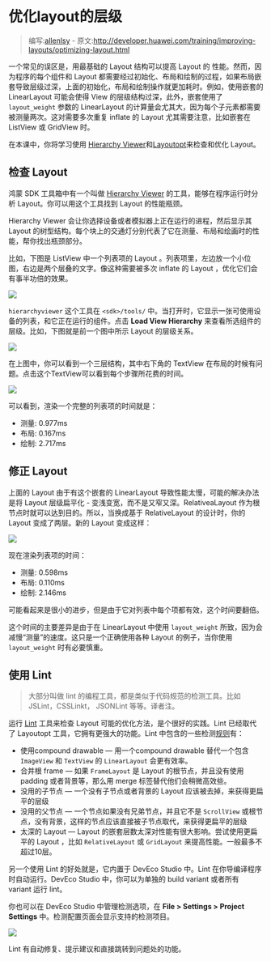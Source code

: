 # 优化layout的层级

> 编写:[allenlsy](https://github.com/allenlsy) - 原文:<http://developer.huawei.com/training/improving-layouts/optimizing-layout.html>

一个常见的误区是，用最基础的 Layout 结构可以提高 Layout 的 性能。然而，因为程序的每个组件和 Layout 都需要经过初始化、布局和绘制的过程，如果布局嵌套导致层级过深，上面的初始化，布局和绘制操作就更加耗时。例如，使用嵌套的 LinearLayout 可能会使得 View 的层级结构过深，此外，嵌套使用了 `layout_weight` 参数的 LinearLayout 的计算量会尤其大，因为每个子元素都需要被测量两次。这对需要多次重复 inflate 的 Layout 尤其需要注意，比如嵌套在 ListView 或 GridView 时。

在本课中，你将学习使用 [Hierarchy Viewer](http://developer.huawei.com/tools/help/hierarchy-viewer.html)和[Layoutopt](http://developer.huawei.com/tools/help/layoutopt.html)来检查和优化 Layout。

## 检查 Layout

鸿蒙 SDK 工具箱中有一个叫做 [Hierarchy Viewer](http://developer.huawei.com/tools/help/hierarchy-viewer.html) 的工具，能够在程序运行时分析 Layout。你可以用这个工具找到 Layout 的性能瓶颈。

Hierarchy Viewer 会让你选择设备或者模拟器上正在运行的进程，然后显示其 Layout 的树型结构。每个块上的交通灯分别代表了它在测量、布局和绘画时的性能，帮你找出瓶颈部分。

比如，下图是 ListView 中一个列表项的 Layout 。列表项里，左边放一个小位图，右边是两个层叠的文字。像这种需要被多次 inflate 的 Layout ，优化它们会有事半功倍的效果。

![](layout-listitem.png)

`hierarchyviewer` 这个工具在 `<sdk>/tools/` 中。当打开时，它显示一张可使用设备的列表，和它正在运行的组件。点击 **Load View Hierarchy** 来查看所选组件的层级。比如，下图就是前一个图中所示 Layout 的层级关系。

![](hierarchy-linearlayout.png)

在上图中，你可以看到一个三层结构，其中右下角的 TextView 在布局的时候有问题。点击这个TextView可以看到每个步骤所花费的时间。

![](hierarchy-layouttimes.png)

可以看到，渲染一个完整的列表项的时间就是：

* 测量: 0.977ms
* 布局: 0.167ms
* 绘制: 2.717ms

## 修正 Layout

上面的 Layout 由于有这个嵌套的 LinearLayout 导致性能太慢，可能的解决办法是将 Layout 层级扁平化 - 变浅变宽，而不是又窄又深。RelativeaLayout 作为根节点时就可以达到目的。所以，当换成基于 RelativeLayout 的设计时，你的 Layout 变成了两层。新的 Layout 变成这样：

![](hierarchy-relativelayout.png)

现在渲染列表项的时间：

* 测量: 0.598ms
* 布局: 0.110ms
* 绘制: 2.146ms

可能看起来是很小的进步，但是由于它对列表中每个项都有效，这个时间要翻倍。

这个时间的主要差异是由于在 LinearLayout 中使用 `layout_weight` 所致，因为会减慢“测量”的速度。这只是一个正确使用各种 Layout 的例子，当你使用 `layout_weight` 时有必要慎重。

## 使用 Lint

> 大部分叫做 lint 的编程工具，都是类似于代码规范的检测工具。比如JSLint，CSSLinkt， JSONLint 等等。译者注。

运行 [Lint](http://tools.ohos.com/tips/lint) 工具来检查 Layout 可能的优化方法，是个很好的实践。Lint 已经取代了 Layoutopt 工具，它拥有更强大的功能。Lint 中包含的一些检测[规则](http://tools.ohos.com/tips/lint-checks)有：

* 使用compound drawable — 用一个compound drawable 替代一个包含 `ImageView` 和 `TextView` 的 `LinearLayout` 会更有效率。
* 合并根 frame — 如果 `FrameLayout` 是 Layout 的根节点，并且没有使用 padding 或者背景等，那么用 merge 标签替代他们会稍微高效些。
* 没用的子节点 — 一个没有子节点或者背景的 Layout 应该被去掉，来获得更扁平的层级
* 没用的父节点 — 一个节点如果没有兄弟节点，并且它不是 `ScrollView` 或根节点，没有背景，这样的节点应该直接被子节点取代，来获得更扁平的层级
* 太深的 Layout — Layout 的嵌套层数太深对性能有很大影响。尝试使用更扁平的 Layout ，比如 `RelativeLayout` 或 `GridLayout` 来提高性能。一般最多不超过10层。

另一个使用 Lint 的好处就是，它内置于 DevEco Studio 中。Lint 在你导编译程序时自动运行。DevEco Studio 中，你可以为单独的 build variant 或者所有 variant 运行 lint。

你也可以在 DevEco Studio 中管理检测选项，在 **File > Settings > Project Settings** 中。检测配置页面会显示支持的检测项目。

![](studio-inspections-config.png)

Lint 有自动修复、提示建议和直接跳转到问题处的功能。

